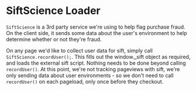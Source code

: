 # SiftScience Loader

`SiftScience` is a 3rd party service we're using to help flag purchase fraud. On the client side, it sends some data about the user's environment to help determine whether or not they're fraud.

On any page we'd like to collect user data for sift, simply call `SiftScience.recordUser();`. This fills out the window.\_sift object as required, and loads the external sift script. Nothing needs to be done beyond calling `recordUser()`. At this point, we're not tracking pageviews with sift, we're only sending data about user environments - so we don't need to call `recordUser()` on each pageload, only once before they checkout.
